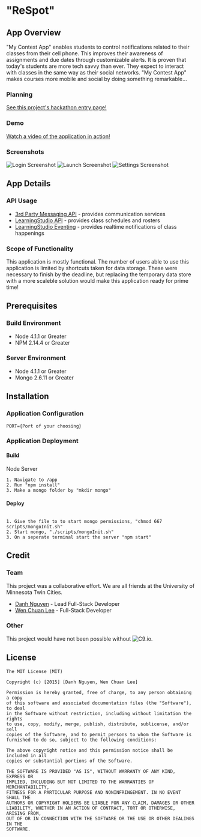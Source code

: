 # "ReSpot"


<!--
The "App Overview" section intends to be a high level description of your app. Think of what you might want to know if considering a purchase in an app store. 
-->

## App Overview

"My Contest App" enables students to control notifications related to their classes from their cell phone. This improves their awareness of assignments and due dates through customizable alerts. It is proven that today's students are more tech savvy than ever. They expect to interact with classes in the same way as their social networks. "My Contest App" makes courses more mobile and social by doing something remarkable...

### Planning

[See this project's hackathon entry page!](http://www.hackathon.io/pearson)

### Demo

[Watch a video of the application in action!](https://www.youtube.com/watch?v=8BFMaQjrw4s)

### Screenshots

![Login Screenshot](http://developer.pearson.com/sites/default/files/LSDashboard_Login_small.png)
![Launch Screenshot](http://developer.pearson.com/sites/default/files/LSDashboard_NewActivity_small.png)
![Settings Screenshot](http://developer.pearson.com/sites/default/files/LSDashboard_Settings_small.png)


<!--
The "App Details" section intends to explain how your app works. Describe the major components, what APIs were used, and what is missing to make this production ready.
-->

## App Details



### API Usage

 * [3rd Party Messaging API](#) - provides communication services
 * [LearningStudio API](http://developer.pearson.com/learningstudio/course-apis/course-info/enrollment/reference) - provides class schedules and rosters
 * [LearningStudio Eventing](http://developer.pearson.com/learningstudio/receive-events) - provides realtime notifications of class happenings

### Scope of Functionality 

This application is mostly functional. The number of users able to use this application is limited by shortcuts taken for data storage. These were necessary to finish by the deadline, but replacing the temporary data store with a more scaleble solution would make this application ready for prime time!

<!--
The "Prerequisites" section intends to assist someone get started with your source code. They might not be familar with your frameworks or project structure. Help them out by explaining what you already know. 
-->

## Prerequisites

### Build Environment 

 * Node 4.1.1 or Greater
 * NPM 2.14.4 or Greater

### Server Environment 

 * Node 4.1.1 or Greater
 * Mongo 2.6.11 or Greater


<!--
The "Installation" section intends to assist someone deploy your project themselves. What do they need to configure, package, and distribute?
-->

## Installation

### Application Configuration


~~~~~~~~~~~~~~
PORT={Port of your choosing}
~~~~~~~~~~~~~~

### Application Deployment

#### Build

Node Server

~~~~~~~~~~~~~~
1. Navigate to /app
2. Run "npm install"
3. Make a mongo folder by "mkdir mongo"
~~~~~~~~~~~~~~


#### Deploy 

~~~~~~~~~~~~~

1. Give the file to to start mongo permissions, "chmod 667 scripts/mongoInit.sh"
2. Start mongo, "./scripts/mongoInit.sh"
3. On a seperate terminal start the server "npm start"

~~~~~~~~~~~~~

<!--
The "Credit" section intends to highlight your team. Tell who contributed to what parts of the project. Give thanks to mentors that were helpful.
-->

## Credit

### Team

This project was a collaborative effort. We are all friends at the University of Minnesota Twin Cities.

 * [Danh Nguyen](#) - Lead Full-Stack Developer
 * [Wen Chuan Lee](#) - Full-Stack Developer

### Other

This project would have not been possible without ![C9.io](https://c9.io).

<!--
The "License" section intends to be a license declaration. Checkout choosealicence.com to become familar with different licences. The full license should be included in the LICENSE file, but you can also declare and link to it here.
-->

## License

~~~~~~~~~~~~~~
The MIT License (MIT)

Copyright (c) [2015] [Danh Nguyen, Wen Chuan Lee]

Permission is hereby granted, free of charge, to any person obtaining a copy
of this software and associated documentation files (the "Software"), to deal
in the Software without restriction, including without limitation the rights
to use, copy, modify, merge, publish, distribute, sublicense, and/or sell
copies of the Software, and to permit persons to whom the Software is
furnished to do so, subject to the following conditions:

The above copyright notice and this permission notice shall be included in all
copies or substantial portions of the Software.

THE SOFTWARE IS PROVIDED "AS IS", WITHOUT WARRANTY OF ANY KIND, EXPRESS OR
IMPLIED, INCLUDING BUT NOT LIMITED TO THE WARRANTIES OF MERCHANTABILITY,
FITNESS FOR A PARTICULAR PURPOSE AND NONINFRINGEMENT. IN NO EVENT SHALL THE
AUTHORS OR COPYRIGHT HOLDERS BE LIABLE FOR ANY CLAIM, DAMAGES OR OTHER
LIABILITY, WHETHER IN AN ACTION OF CONTRACT, TORT OR OTHERWISE, ARISING FROM,
OUT OF OR IN CONNECTION WITH THE SOFTWARE OR THE USE OR OTHER DEALINGS IN THE
SOFTWARE.
~~~~~~~~~~~~~~